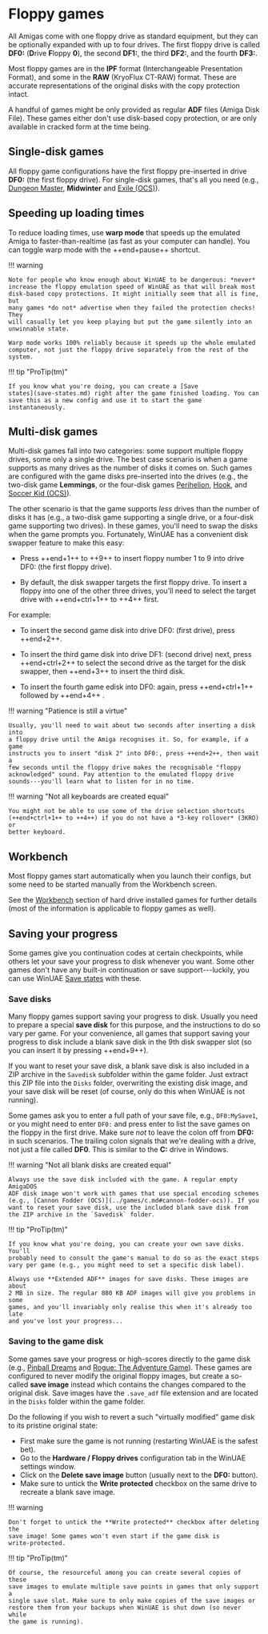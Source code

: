 # Floppy games

All Amigas come with one floppy drive as standard equipment, but they can be
optionally expanded with up to four drives. The first floppy drive is called
**DF0:** (**D**rive **F**loppy **0**), the second **DF1:**, the third
**DF2:**, and the fourth **DF3:**.

Most floppy games are in the **IPF** format (Interchangeable Presentation
Format), and some in the **RAW** (KryoFlux CT-RAW) format. These are accurate
representations of the original disks with the copy protection intact.

A handful of games might be only provided as regular **ADF** files (Amiga Disk
File). These games either don't use disk-based copy protection, or are only
available in cracked form at the time being.


## Single-disk games

All floppy game configurations have the first floppy pre-inserted in drive
**DF0:** (the first floppy drive). For single-disk games, that's all you need
(e.g., [Dungeon Master](../games/d.md#dungeon-master-v36), **Midwinter** and
[Exile (OCS)](../games/e-f.md#exile-ocs)).


## Speeding up loading times

To reduce loading times, use **warp mode** that speeds up the emulated Amiga
to faster-than-realtime (as fast as your computer can handle). You can toggle
warp mode with the ++end+pause++ shortcut.

!!! warning

    Note for people who know enough about WinUAE to be dangerous: *never*
    increase the floppy emulation speed of WinUAE as that will break most
    disk-based copy protections. It might initially seem that all is fine, but
    many games *do not* advertise when they failed the protection checks! They
    will casually let you keep playing but put the game silently into an
    unwinnable state.

    Warp mode works 100% reliably because it speeds up the whole emulated
    computer, not just the floppy drive separately from the rest of the
    system.

!!! tip "ProTip(tm)"

    If you know what you're doing, you can create a [Save
    states](save-states.md) right after the game finished loading. You can
    save this as a new config and use it to start the game instantaneously.


## Multi-disk games

Multi-disk games fall into two categories: some support multiple floppy
drives, some only a single drive. The best case scenario is when a game
supports as many drives as the number of disks it comes on. Such games are
configured with the game disks pre-inserted into the drives (e.g., the
two-disk game **Lemmings**, or the four-disk games
[Perihelion](../games/p-r.md#perihelion), [Hook](../games/g-j.md#hook), and
[Soccer Kid (OCS)](../games/s.md#soccer-kid-ocs)).

The other scenario is that the game supports *less* drives than the number of
disks it has (e.g., a two-disk game supporting a single drive, or a four-disk
game supporting two drives). In these games, you'll need to swap the disks
when the game prompts you. Fortunately, WinUAE has a convenient disk swapper
feature to make this easy:

- Press ++end+1++ to ++9++ to insert floppy number 1 to 9 into drive
  DF0: (the first floppy drive).

- By default, the disk swapper targets the first floppy drive. To insert a
  floppy into one of the other three drives, you'll need to select the target
  drive with ++end+ctrl+1++ to ++4++ first.

For example:

- To insert the second game disk into drive DF0: (first drive), press ++end+2++.

- To insert the third game disk into drive DF1: (second drive) next, press
  ++end+ctrl+2++ to select the second drive as the target for the disk
  swapper, then ++end+3++ to insert the third disk.

- To insert the fourth game edisk into DF0: again, press ++end+ctrl+1++
  followed by ++end+4++ .


!!! warning "Patience is still a virtue"

    Usually, you'll need to wait about two seconds after inserting a disk into
    a floppy drive until the Amiga recognises it. So, for example, if a game
    instructs you to insert "disk 2" into DF0:, press ++end+2++, then wait a
    few seconds until the floppy drive makes the recognisable "floppy
    acknowledged" sound. Pay attention to the emulated floppy drive
    sounds---you'll learn what to listen for in no time.


!!! warning "Not all keyboards are created equal"

    You might not be able to use some of the drive selection shortcuts
    (++end+ctrl+1++ to ++4++) if you do not have a *3-key rollover* (3KRO) or
    better keyboard.


## Workbench

Most floppy games start automatically when you launch their configs, but
some need to be started manually from the Workbench screen.

See the [Workbench](hard-drive-games.md#workbench) section of hard drive
installed games for further details (most of the information is applicable to
floppy games as well).


## Saving your progress

Some games give you continuation codes at certain checkpoints, while others
let your save your progress to disk whenever you want. Some other games don't
have any built-in continuation or save support---luckily, you can use WinUAE
[Save states](save-states.md) with these.

### Save disks

Many floppy games support saving your progress to disk. Usually you need to
prepare a special **save disk** for this purpose, and the instructions to do
so vary per game. For your convenience, all games that support saving your
progress to disk include a blank save disk in the 9th disk swapper slot (so
you can insert it by pressing ++end+9++).

If you want to reset your save disk, a blank save disk is also included in a
ZIP archive in the `Savedisk` subfolder within the game folder. Just extract
this ZIP file into the `Disks` folder, overwriting the existing disk image,
and your save disk will be reset (of course, only do this when WinUAE is not
running).

Some games ask you to enter a full path of your save file, e.g.,
`DF0:MySave1`, or you might need to enter `DF0:` and press enter to list
the save games on the floppy in the first drive. Make sure *not* to leave the
colon off from **DF0:** in such scenarios. The trailing colon signals that
we're dealing with a drive, not just a file called **DF0**. This is similar to
the **C:** drive in Windows.

!!! warning "Not all blank disks are created equal"

    Always use the save disk included with the game. A regular empty AmigaDOS
    ADF disk image won't work with games that use special encoding schemes
    (e.g., [Cannon Fodder (OCS)](../games/c.md#cannon-fodder-ocs)). If you
    want to reset your save disk, use the included blank save disk from
    the ZIP archive in the `Savedisk` folder.

!!! tip "ProTip(tm)"

    If you know what you're doing, you can create your own save disks. You'll
    probably need to consult the game's manual to do so as the exact steps
    vary per game (e.g., you might need to set a specific disk label).

    Always use **Extended ADF** images for save disks. These images are about
    2 MB in size. The regular 880 KB ADF images will give you problems in some
    games, and you'll invariably only realise this when it's already too late
    and you've lost your progress...


### Saving to the game disk

Some games save your progress or high-scores directly to the game disk (e.g.,
[Pinball Dreams](../games/p-r.md#pinball-dreams) and [Rogue: The Adventure
Game](../games/p-r.md#rogue-the-adventure-game)). These games are configured
to never modify the original floppy images, but create a so-called **save
image** instead which contains the changes compared to the original disk. Save
images have the `.save_adf` file extension and are located in the `Disks`
folder within the game folder.

Do the following if you wish to revert a such "virtually modified" game disk
to its pristine original state:

- First make sure the game is not running (restarting WinUAE is the safest
  bet).
- Go to the **Hardware / Floppy drives** configuration tab in the WinUAE
  settings window.
- Click on the **Delete save image** button (usually next to the **DF0:**
  button).
- Make sure to untick the **Write protected** checkbox on the same drive to
  recreate a blank save image.

!!! warning

    Don't forget to untick the **Write protected** checkbox after deleting the
    save image! Some games won't even start if the game disk is
    write-protected.


!!! tip "ProTip(tm)"

    Of course, the resourceful among you can create several copies of these
    save images to emulate multiple save points in games that only support a
    single save slot. Make sure to only make copies of the save images or
    restore them from your backups when WinUAE is shut down (so never while
    the game is running).
